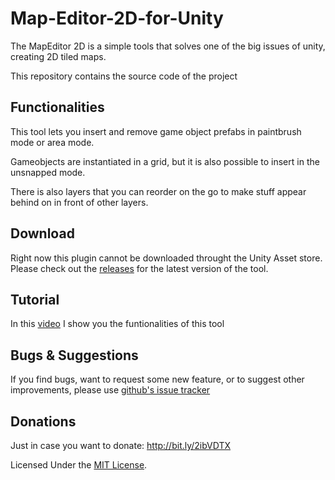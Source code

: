 # Map-Editor-2D-for-Unity

The MapEditor 2D is a simple tools that solves one of the big issues of unity, creating 2D tiled maps.


This repository contains the source code of the project

## Functionalities

This tool lets you insert and remove game object prefabs in paintbrush mode or area mode.

Gameobjects are instantiated in a grid, but it is also possible to insert in the unsnapped mode.

There is also layers that you can reorder on the go to make stuff appear behind on in front of other layers.

## Download

Right now this plugin cannot be downloaded throught the Unity Asset store.
Please check out the [releases](https://github.com/BazingoW/Map-Editor-2D-for-Unity/releases) for the latest version of the tool.

## Tutorial

In this [video](https://youtu.be/Rs8ogl2ntPw) I show you the funtionalities of this tool

## Bugs & Suggestions

If you find bugs, want to request some new feature, or to suggest other improvements, please use  [github's issue tracker 
](https://github.com/BazingoW/Map-Editor-2D-for-Unity/issues)


## Donations

Just in case you want to donate: http://bit.ly/2ibVDTX





Licensed Under the [MIT License](LICENSE).

